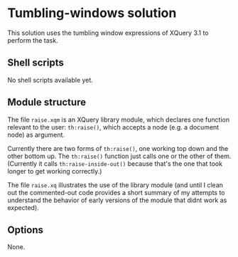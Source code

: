 # Tumbling-windows solution #

This solution uses the tumbling window expressions of XQuery 3.1 to perform the task.

## Shell scripts ##

No shell scripts available yet.

## Module structure

The file `raise.xqm` is an XQuery library module, which declares one function
relevant to the user:  `th:raise()`, which accepts a node (e.g. a document node)
as argument.

Currently there are two forms of `th:raise()`, one working top down and the
other bottom up.  The `th:raise()` function just calls one or the other of them.
(Currently it calls `th:raise-inside-out()` because that's the one that took
longer to get working correctly.)

The file `raise.xq` illustrates the use of the library module (and until I clean out
the commented-out code provides a short summary of my attempts to understand
the behavior of early versions of the module that didnt work as expected).

## Options 

None.


